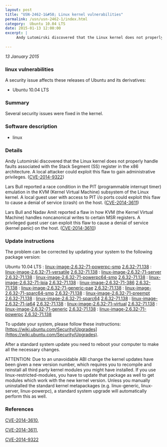 ```yaml
---
layout: post
title: "USN-2462-1&#58; Linux kernel vulnerabilities"
permalink: /usn/usn-2462-1/index.html
category:  Ubuntu 10.04 LTS
date: 2015-01-13 12:00:00
excerpt: |
     Andy Lutomirski discovered that the Linux kernel does not properly handle faults associated with the Stack Segment (SS) register in the x86 architecture. A local attacker could exploit this flaw to gain administrative privileges. ([CVE-2014-9322](http://people.ubuntu.com/~ubuntu-security/cve/CVE-2014-9322))
    
--- 
```

 
 

*13 January 2015*

### linux vulnerabilities

A security issue affects these releases of Ubuntu and its derivatives:

* Ubuntu 10.04 LTS

### Summary

Several security issues were fixed in the kernel. 

### Software description

* linux 

### Details

 Andy Lutomirski discovered that the Linux kernel does not properly handle faults associated with the Stack Segment (SS) register in the x86 architecture. A local attacker could exploit this flaw to gain administrative privileges. ([CVE-2014-9322](http://people.ubuntu.com/~ubuntu-security/cve/CVE-2014-9322))

Lars Bull reported a race condition in the PIT (programmable interrupt timer) emulation in the KVM (Kernel Virtual Machine) subsystem of the Linux kernel. A local guest user with access to PIT i/o ports could exploit this flaw to cause a denial of service (crash) on the host. ([CVE-2014-3611](http://people.ubuntu.com/~ubuntu-security/cve/CVE-2014-3611))

Lars Bull and Nadav Amit reported a flaw in how KVM (the Kernel Virtual Machine) handles noncanonical writes to certain MSR registers. A privileged guest user can exploit this flaw to cause a denial of service (kernel panic) on the host. ([CVE-2014-3610](http://people.ubuntu.com/~ubuntu-security/cve/CVE-2014-3610)) 

### Update instructions

The problem can be corrected by updating your system to the following package version:

Ubuntu 10.04 LTS
 : [linux-image-2.6.32-71-powerpc-smp](https://launchpad.net/ubuntu/+source/linux) <span> [2.6.32-71.138](https://launchpad.net/ubuntu/+source/linux/2.6.32-71.138) </span> 
 : [linux-image-2.6.32-71-versatile](https://launchpad.net/ubuntu/+source/linux) <span> [2.6.32-71.138](https://launchpad.net/ubuntu/+source/linux/2.6.32-71.138) </span> 
 : [linux-image-2.6.32-71-server](https://launchpad.net/ubuntu/+source/linux) <span> [2.6.32-71.138](https://launchpad.net/ubuntu/+source/linux/2.6.32-71.138) </span> 
 : [linux-image-2.6.32-71-powerpc64-smp](https://launchpad.net/ubuntu/+source/linux) <span> [2.6.32-71.138](https://launchpad.net/ubuntu/+source/linux/2.6.32-71.138) </span> 
 : [linux-image-2.6.32-71-lpia](https://launchpad.net/ubuntu/+source/linux) <span> [2.6.32-71.138](https://launchpad.net/ubuntu/+source/linux/2.6.32-71.138) </span> 
 : [linux-image-2.6.32-71-386](https://launchpad.net/ubuntu/+source/linux) <span> [2.6.32-71.138](https://launchpad.net/ubuntu/+source/linux/2.6.32-71.138) </span> 
 : [linux-image-2.6.32-71-generic-pae](https://launchpad.net/ubuntu/+source/linux) <span> [2.6.32-71.138](https://launchpad.net/ubuntu/+source/linux/2.6.32-71.138) </span> 
 : [linux-image-2.6.32-71-sparc64-smp](https://launchpad.net/ubuntu/+source/linux) <span> [2.6.32-71.138](https://launchpad.net/ubuntu/+source/linux/2.6.32-71.138) </span> 
 : [linux-image-2.6.32-71-preempt](https://launchpad.net/ubuntu/+source/linux) <span> [2.6.32-71.138](https://launchpad.net/ubuntu/+source/linux/2.6.32-71.138) </span> 
 : [linux-image-2.6.32-71-sparc64](https://launchpad.net/ubuntu/+source/linux) <span> [2.6.32-71.138](https://launchpad.net/ubuntu/+source/linux/2.6.32-71.138) </span> 
 : [linux-image-2.6.32-71-ia64](https://launchpad.net/ubuntu/+source/linux) <span> [2.6.32-71.138](https://launchpad.net/ubuntu/+source/linux/2.6.32-71.138) </span> 
 : [linux-image-2.6.32-71-virtual](https://launchpad.net/ubuntu/+source/linux) <span> [2.6.32-71.138](https://launchpad.net/ubuntu/+source/linux/2.6.32-71.138) </span> 
 : [linux-image-2.6.32-71-generic](https://launchpad.net/ubuntu/+source/linux) <span> [2.6.32-71.138](https://launchpad.net/ubuntu/+source/linux/2.6.32-71.138) </span> 
 : [linux-image-2.6.32-71-powerpc](https://launchpad.net/ubuntu/+source/linux) <span> [2.6.32-71.138](https://launchpad.net/ubuntu/+source/linux/2.6.32-71.138) </span> 

To update your system, please follow these instructions: [https://wiki.ubuntu.com/Security/Upgrades](https://wiki.ubuntu.com/Security/Upgrades).

After a standard system update you need to reboot your computer to make all the necessary changes.

ATTENTION: Due to an unavoidable ABI change the kernel updates have been given a new version number, which requires you to recompile and reinstall all third party kernel modules you might have installed. If you use linux-restricted-modules, you have to update that package as well to get modules which work with the new kernel version. Unless you manually uninstalled the standard kernel metapackages (e.g. linux-generic, linux-server, linux-powerpc), a standard system upgrade will automatically perform this as well. 

### References

 
 [CVE-2014-3610](http://people.ubuntu.com/~ubuntu-security/cve/CVE-2014-3610), 

 [CVE-2014-3611](http://people.ubuntu.com/~ubuntu-security/cve/CVE-2014-3611), 

 [CVE-2014-9322](http://people.ubuntu.com/~ubuntu-security/cve/CVE-2014-9322)
 

